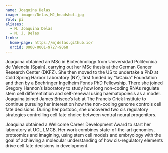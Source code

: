 ```yaml
---
name: Joaquina Delas
image: images/Delas_MJ_headshot.jpg
role: pi
aliases:
  - M. Joaquina Delas
  - M. J. Delas
links:
  home-page: https://mjdelas.github.io/
  orcid: 0000-0001-9727-9068
---
```


Joaquina obtained an MSc in Biotechnology from Universidad Politécnica de Valencia (Spain), carrying out her MSc thesis at the German Cancer Research Center (DKFZ). She then moved to the US to undertake a PhD at Cold Spring Harbor Laboratory (NY), first funded by “laCaixa” Foundation and then by a Boehringer Ingelheim Fonds PhD Fellowship. There she joined Gregory Hannon’s laboratory to study how long non-coding RNAs regulate stem cell differentiation and self-renewal using haematopoiesis as a model. Joaquina joined James Briscoe’s lab at The Francis Crick Institute to continue pursuing her interest on how the non-coding genome controls cell fate decisions. During her postdoc, she uncovered two cis regulatory strategies controlling cell fate choice between ventral neural progenitors.

Joaquina obtained a Wellcome Career Development Award to start her laboratory at UCL LMCB. Her work combines state-of-the-art genomics, proteomics and imagining, using stem cell models and embryology with the goal of achieving a molecular understanding of how cis-regulatory elements drive cell fate decisions in development.
